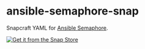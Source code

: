 # ansible-semaphore-snap

Snapcraft YAML for [Ansible Semaphore](https://github.com/ansible-semaphore/semaphore).

[![Get it from the Snap Store](https://snapcraft.io/static/images/badges/en/snap-store-black.svg)](https://snapcraft.io/semaphore)
